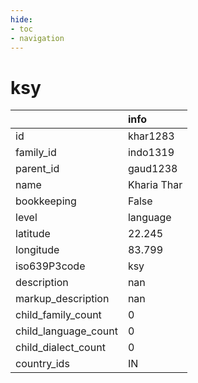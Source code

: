 ```yaml
---
hide:
- toc
- navigation
---
```

# ksy
|                      | info        |
|:---------------------|:------------|
| id                   | khar1283    |
| family_id            | indo1319    |
| parent_id            | gaud1238    |
| name                 | Kharia Thar |
| bookkeeping          | False       |
| level                | language    |
| latitude             | 22.245      |
| longitude            | 83.799      |
| iso639P3code         | ksy         |
| description          | nan         |
| markup_description   | nan         |
| child_family_count   | 0           |
| child_language_count | 0           |
| child_dialect_count  | 0           |
| country_ids          | IN          |